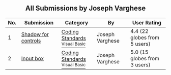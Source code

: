﻿<div align="center">

## All Submissions by Joseph Varghese

</div>

No.  | Submission | Category | By   | User Rating
---- | ---------- | -------- | ---- | -----------
1 | [Shadow for controls<br />](https://github.com/Planet-Source-Code/joseph-varghese-shadow-for-controls__1-39921) | [Coding Standards<br /><sup>Visual Basic</sup>](../ByCategory/coding-standards__1-43.md) | Joseph Varghese | 4.4 (22 globes from 5 users)
2 | [Input box<br />](https://github.com/Planet-Source-Code/joseph-varghese-input-box__1-46705) | [Coding Standards<br /><sup>Visual Basic</sup>](../ByCategory/coding-standards__1-43.md) | Joseph Varghese | 5.0 (15 globes from 3 users)
